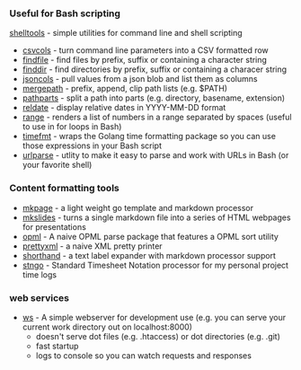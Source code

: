 
### Useful for Bash scripting

[shelltools](https://rsdoiel.github.io/shelltools/) - simple utilities for command line and shell scripting

+ [csvcols](https://rsdoiel.github.io/shelltools/csvcols.html) - turn command line parameters into a CSV formatted row
+ [findfile](https://rsdoiel.github.io/shelltools/findfile.html) - find files by prefix, suffix or containing a character string
+ [finddir](https://rsdoiel.github.io/shelltools/finddir.html) - find directories by prefix, suffix or containing a characer string
+ [jsoncols](https://rsdoiel.github.io/shelltools/jsoncols.html) - pull values from a json blob and list them as columns
+ [mergepath](https://rsdoiel.github.io/shelltools/mergepath.html) - prefix, append, clip path lists (e.g. $PATH)
+ [pathparts](https://rsdoiel.github.io/shelltools/pathparts.html) - split a path into parts (e.g. directory, basename, extension)
+ [reldate](https://rsdoiel.github.io/shelltools/reldate.html) - display relative dates in YYYY-MM-DD format
+ [range](https://rsdoiel.github.io/shelltools/range.html) - renders a list of numbers in a range separated by spaces (useful to use in for loops in Bash)
+ [timefmt](https://rsdoiel.github.io/shelltools/timefmt.html) - wraps the Golang time formatting package so you can use those expressions in your Bash script
+ [urlparse](https://rsdoiel.github.io/shelltools/urlparse.html) - utlity to make it easy to parse and work with URLs in Bash (or your favorite shell)

### Content formatting tools

+ [mkpage](https://rsdoiel.github.io/mkpage) - a light weight go template and markdown processor
+ [mkslides](https://rsdoiel.github.io/mkslides) - turns a single markdown file into a series of HTML webpages for presentations
+ [opml](https://rsdoiel.github.io/opml) - A naive OPML parse package that features a OPML sort utility
+ [prettyxml](https://rsdoiel.github.io/prettyxml) - a naive XML pretty printer
+ [shorthand](https://rsdoiel.github.io/shorthand) - a text label expander with markdown processor support
+ [stngo](https://rsdoiel.github.io/stngo) - Standard Timesheet Notation processor for my personal project time logs

### web services

+ [ws](https://rsdoiel.github.io/ws) - A simple webserver for development use (e.g. you can serve your current work directory out on localhost:8000)
    + doesn't serve dot files (e.g. .htaccess) or dot directories (e.g. .git)
    + fast startup
    + logs to console so you can watch requests and responses

